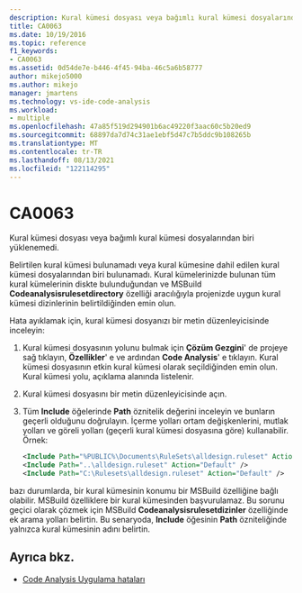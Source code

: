 ```yaml
---
description: Kural kümesi dosyası veya bağımlı kural kümesi dosyalarından biri yüklenemedi.
title: CA0063
ms.date: 10/19/2016
ms.topic: reference
f1_keywords:
- CA0063
ms.assetid: 0d54de7e-b446-4f45-94ba-46c5a6b58777
author: mikejo5000
ms.author: mikejo
manager: jmartens
ms.technology: vs-ide-code-analysis
ms.workload:
- multiple
ms.openlocfilehash: 47a85f519d294901b6ac49220f3aac60c5b20ed9
ms.sourcegitcommit: 68897da7d74c31ae1ebf5d47c7b5ddc9b108265b
ms.translationtype: MT
ms.contentlocale: tr-TR
ms.lasthandoff: 08/13/2021
ms.locfileid: "122114295"
---
```

# <a name="ca0063"></a>CA0063

Kural kümesi dosyası veya bağımlı kural kümesi dosyalarından biri yüklenemedi.

Belirtilen kural kümesi bulunamadı veya kural kümesine dahil edilen kural kümesi dosyalarından biri bulunamadı. Kural kümelerinizde bulunan tüm kural kümelerinin diskte bulunduğundan ve MSBuild **Codeanalysisrulesetdirectory** özelliği aracılığıyla projenizde uygun kural kümesi dizinlerinin belirtildiğinden emin olun.

Hata ayıklamak için, kural kümesi dosyanızı bir metin düzenleyicisinde inceleyin:

1. Kural kümesi dosyasının yolunu bulmak için **Çözüm Gezgini**' de projeye sağ tıklayın, **Özellikler**' e ve ardından **Code Analysis**' e tıklayın. Kural kümesi dosyasının etkin kural kümesi olarak seçildiğinden emin olun. Kural kümesi yolu, açıklama alanında listelenir.

2. Kural kümesi dosyasını bir metin düzenleyicisinde açın.

3. Tüm **Include** öğelerinde **Path** öznitelik değerini inceleyin ve bunların geçerli olduğunu doğrulayın. İçerme yolları ortam değişkenlerini, mutlak yolları ve göreli yolları (geçerli kural kümesi dosyasına göre) kullanabilir. Örnek:

   ```xml
   <Include Path="%PUBLIC%\Documents\RuleSets\alldesign.ruleset" Action="Default" />
   <Include Path="..\alldesign.ruleset" Action="Default" />
   <Include Path="C:\Rulesets\alldesign.ruleset" Action="Default" />
   ```

bazı durumlarda, bir kural kümesinin konumu bir MSBuild özelliğine bağlı olabilir. MSBuild özelliklere bir kural kümesinden başvurulamaz. Bu sorunu geçici olarak çözmek için MSBuild **Codeanalysisrulesetdizinler** özelliğinde ek arama yolları belirtin. Bu senaryoda, **Include** öğesinin **Path** özniteliğinde yalnızca kural kümesinin adını belirtin.

## <a name="see-also"></a>Ayrıca bkz.

- [Code Analysis Uygulama hataları](../code-quality/code-analysis-application-errors.md)
